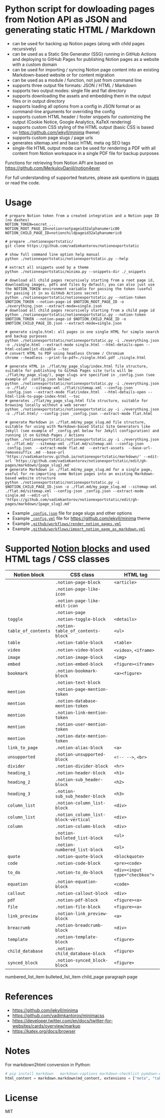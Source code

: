 # Python script for dowloading pages from Notion API as JSON and generating static HTML / Markdown

- can be used for backing up Notion pages (along with child pages recursively) 
- can be used as a Static Site Generator (SSG) running in GitHub Actions and deploying to GitHub Pages for publishing Notion pages as a website with a custom domain
- can be used for importing / syncing Notion page content into an existing Markdown-based website or for content migration
- can be used as a module / function, not just from command line
- supports three output file formats: JSON / HTML / Markdown
- supports two output modes: single file and flat directory
- supports downloading the assets and embedding them in the output files or in output directory
- supports loading all options from a config in JSON format or as command-line arguments for overriding the config
- supports custom HTML header / footer snippets for customizing the output (Cookie Notice, Google Analytics, KaTeX rendering)
- supports custom CSS styling of the HTML output (basic CSS is based on https://github.com/jekyll/minima theme)
- supports custom page slugs / page urls
- generates sitemap.xml and basic HTML meta og SEO tags
- single-file HTML output mode can be used for rendering a PDF with all content from Notion workspace in a single PDF file for backup purposes

Functions for retrieving from Notion API are based on https://github.com/MerkulovDaniil/notion4ever

For full understanding of supported features, please ask questions in [issues](../../issues/) or read the code.

# Usage

```shell
# prepare Notion token from a created integration and a Notion page ID (no dashes)
NOTION_TOKEN=secret_...
NOTION_ROOT_PAGE_ID=notionrootpageid32alphanumeric00
NOTION_CHILD_PAGE_ID=notionchildpageid32alphanumeric0

# prepare ./notionexportstatic/
git clone https://github.com/vadimkantorov/notionexportstatic

# show full command line option help manual
python ./notionexportstatic/notionexportstatic.py --help

# extract all snippets used by a theme
python ./notionexportstatic/minima.py --snippets-dir ./_snippets

# download all child pages recursively starting from a root page id, downloading images, pdfs and files by default; you can also just use the NOTION_TOKEN environment variable for passing the token (useful for passing it in as GitHub Actions secret)
python ./notionexportstatic/notionexportstatic.py --notion-token $NOTION_TOKEN --notion-page-id $NOTION_ROOT_PAGE_ID -o ./everything.json --extract-mode=single.json
# download all child pages recursively starting from a child page id
python ./notionexportstatic/notionexportstatic.py --notion-token $NOTION_TOKEN --notion-page-id $NOTION_CHILD_PAGE_ID -o $NOTION_CHILD_PAGE_ID.json --extract-mode=single.json

# generate single.html: all pages in one single HTML for simple search and backup purposes
python ./notionexportstatic/notionexportstatic.py -i ./everything.json -o ./single.html --extract-mode single.html --html-details-open --html-columnlist-disable --toc
# convert HTML to PDF using headless Chrome / Chromium
chrome --headless --print-to-pdf=./single.html.pdf ./single.html

# generate HTML in ./flat/my_page_slug/index.html file structure, suitable for publishing to GitHub Pages site (urls will be ./flat/my_page_slug/), page slugs are specified in _config.json (see example of _config.json below)
python ./notionexportstatic/notionexportstatic.py -i ./everything.json -o ./flat/  --sitemap-xml ./flat/sitemap.xml --config-json _config.json --extract-mode flat/index.html  --html-details-open --html-link-to-page-index-html --toc 
# generates ./flat/my_page_slug.html file structure, suitable for browsing locally without a web server
python ./notionexportstatic/notionexportstatic.py -i ./everything.json -o ./flat.html/ --config-json _config.json --extract-mode flat.html

# generate Markdown in ./flat.md/my_page_slug.md file structure, suitable for using with Markdown-based Static Site Generators like Jekyll (see example of _config.yml below for Jekyll configuration) and running it on GitHub Pages / Actions
python ./notionexportstatic/notionexportstatic.py -i ./everything.json -o ./flat.md/ --sitemap-xml ./flat.md/sitemap.xml --config-json _config.json  --extract-mode flat.md  --extract-assets  --base-url-removesuffix .md --base-url 'https://vadimkantorov.github.io/notionexportstatic/markdown/' --edit-url 'https://github.com/vadimkantorov/notionexportstatic/edit/gh-pages/markdown/{page_slug}.md'
# generate Markdown in ./flat.md/my_page_slug.md for a single page, useful for re-importing some Notion pages into an existing Markdown-based website structure
python ./notionexportstatic/notionexportstatic.py -i $NOTION_CHILD_PAGE_ID.json -o ./flat.md/my_page_slug.md --sitemap-xml ./flat.md/sitemap.xml --config-json _config.json --extract-mode single.md --edit-url 'https://github.com/vadimkantorov/notionexportstatic/edit/gh-pages/markdown/{page_slug}.md' 
```

- Example [`_config.json`](../gh-pages/_config.json) file for page slugs and other options
- Example [`_config.yml`](../gh-pages/_config.yml) file for https://github.com/jekyll/minima theme
- Example [`.github/workflows/render_notion_pages.yml`](../gh-pages/.github/workflows/render_notion_pages.yml)
- Example [`.github/workflows/import_notion_page_as_markdown.yml`](../gh-pages/.github/workflows/import_notion_page_as_markdown.yml)

# Supported [Notion blocks](https://developers.notion.com/reference/block) and used HTML tags / CSS classes

| Notion block  | CSS class     | HTML tag      |
| ------------- | ------------- | ------------- |
||`.notion-page-block`|`<article>`|
||`.notion-page-like-icon`||
||`.notion-page-like-edit-icon`||
||`.notion-page`||
|`toggle`|`.notion-toggle-block`|`<details>`|
|`table_of_contents`|`.notion-table_of_contents-block`|`<ul>`|
|`table`|`.notion-table-block`|`<table>`|
|`video`|`.notion-video-block`|`<video>`, `<iframe>`|
|`image`|`.notion-image-block`|`<img>`|
|`embed`|`.notion-embed-block`|`<figure><iframe>`|
|`bookmark`|`.notion-bookmark-block`|`<a><figure>`|
||`.notion-text-block`||
|`mention`|`.notion-page-mention-token`||
|`mention`|`.notion-database-mention-token`||
|`mention`|`.notion-link-mention-token`||
|`mention`|`.notion-user-mention-token`||
|`mention`|`.notion-date-mention-token`||
|`link_to_page`|`.notion-alias-block`|`<a>`|
|`unsupported`|`.notion-unsupported-block`|`<!-- -->`, `<br>`|
|`divider`|`.notion-divider-block`|`<hr>`|
|`heading_1`|`.notion-header-block`|`<h1>`|
|`heading_2`|`.notion-sub_header-block`|`<h2>`|
|`heading_3`|`.notion-sub_sub_header-block`|`<h3>`|
|`column_list`|`.notion-column_list-block`|`<div>`|
|`column_list`|`.notion_column_list-block-vertical`|`<div>`|
|`column`|`.notion-column-block`|`<div>`|
||`.notion-bulleted_list-block`|`<ul>`|
||`.notion-numbered_list-block`|`<ol>`|
|`quote`|`.notion-quote-block`|`<blockquote>`|
|`code`|`.notion-code-block`|`<pre><code>`|
|`to_do`|`.notion-to_do-block`|`<div><input type="checbkox">`|
|`equation`|`.notion-equation-block`|`<code>`|
|`callout`|`.notion-callout-block`|`<div>`|
|`pdf`|`.notion-pdf-block`|`<figure><a>`|
|`file`|`.notion-file-block`|`<figure><a>`|
|`link_preview`|`.notion-link_preview-block`|`<a>`|
|`breacrumb`|`.notion-breadcrumb-block`|`<div>`|
|`template`|`.notion-template-block`|`<figure>`|
|`child_database`|`.notion-child_database-block`|`<figure>`|
|`synced_block`|`.notion-synced_block-block`|`<figure>`|

numbered_list_item
bulleted_list_item
child_page
paragraph
page

# References
- https://github.com/jekyll/minima
- https://github.com/vadimkantorov/minimacss 
- https://developer.twitter.com/en/docs/twitter-for-websites/cards/overview/markup
- https://katex.org/docs/browser

# Notes
For markdown2html conversion in Python:
```python
# pip install markdown   markdown-captions markdown-checklist pymdown-extensions mdx_truly_sane_lists
html_content = markdown.markdown(md_content, extensions = ["meta", "tables", "mdx_truly_sane_lists", "markdown_captions", "pymdownx.tilde", "pymdownx.tasklist", "pymdownx.superfences"], extension_configs = {'mdx_truly_sane_lists': { 'nested_indent': 4, 'truly_sane': True, }, "pymdownx.tasklist":{"clickable_checkbox": True, } })
```

# License
MIT
